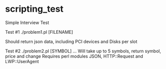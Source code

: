 # scripting_test
Simple Interview Test

Test #1
./problem1.pl [FILENAME]

Should return json data, including PCI devices and Disks per slot

Test #2
./problem2.pl [SYMBOL] ... 
Will take up to 5 symbols, return symbol, price and change
Requires perl modules JSON, HTTP::Request and LWP::UserAgent
